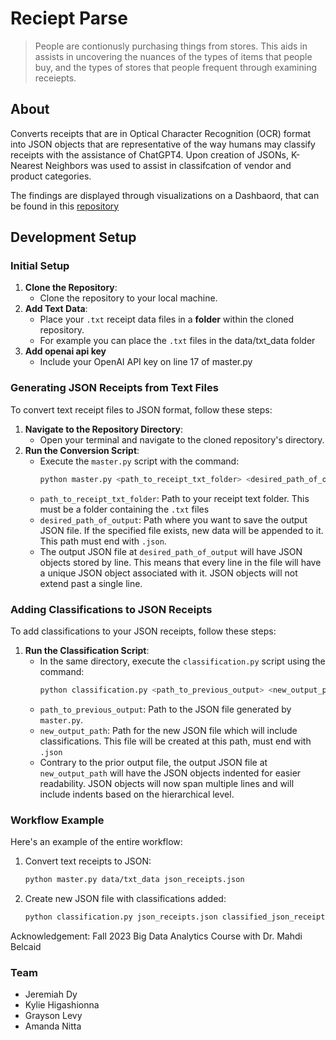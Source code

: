 # Reciept Parse
> People are contionusly purchasing things from stores. This aids in assists in uncovering the nuances of the types of items that people buy, and the types of stores that people frequent through examining receiepts.

## About

Converts receipts that are in Optical Character Recognition (OCR) format into JSON objects that are representative of the way humans may classify receipts with the assistance of ChatGPT4. Upon creation of JSONs, K-Nearest Neighbors was used to assist in classifcation of vendor and product categories. 

The findings are displayed through visualizations on a Dashbaord, that can be found in this [repository](https://github.com/RecieptsParse/visualization)


## Development Setup

### Initial Setup
1. **Clone the Repository**: 
   - Clone the repository to your local machine.
2. **Add Text Data**: 
   - Place your `.txt` receipt data files in a **folder** within the cloned repository. 
   - For example you can place the `.txt` files in the data/txt_data folder 
3. **Add openai api key**
   - Include your OpenAI API key on line 17 of master.py

### Generating JSON Receipts from Text Files
To convert text receipt files to JSON format, follow these steps:

1. **Navigate to the Repository Directory**:
   - Open your terminal and navigate to the cloned repository's directory.
2. **Run the Conversion Script**:
   - Execute the `master.py` script with the command:
     ```bash
     python master.py <path_to_receipt_txt_folder> <desired_path_of_output>
     ```
   - `path_to_receipt_txt_folder`: Path to your receipt text folder. This must be a folder containing the `.txt` files
   - `desired_path_of_output`: Path where you want to save the output JSON file. If the specified file exists, new data will be appended to it. This path must end with `.json`.
   - The output JSON file at `desired_path_of_output` will have JSON objects stored by line. This means that every line in the file will have a unique JSON object associated with it. JSON objects will not extend past a single line.

### Adding Classifications to JSON Receipts
To add classifications to your JSON receipts, follow these steps:

1. **Run the Classification Script**:
   - In the same directory, execute the `classification.py` script using the command:
     ```bash
     python classification.py <path_to_previous_output> <new_output_path>
     ```
   - `path_to_previous_output`: Path to the JSON file generated by `master.py`.
   - `new_output_path`: Path for the new JSON file which will include classifications. This file will be created at this path, must end with `.json`
   - Contrary to the prior output file, the output JSON file at `new_output_path` will have the JSON objects indented for easier readability. JSON objects will now span multiple lines and will include indents based on the hierarchical level. 

### Workflow Example
Here's an example of the entire workflow:

1. Convert text receipts to JSON:
   ```bash
   python master.py data/txt_data json_receipts.json
   ```
2. Create new JSON file with classifications added:
   ```bash
   python classification.py json_receipts.json classified_json_receipts.json
   ``` 


Acknowledgement: Fall 2023 Big Data Analytics Course with Dr. Mahdi Belcaid

### Team
- Jeremiah Dy
- Kylie Higashionna
- Grayson Levy
- Amanda Nitta